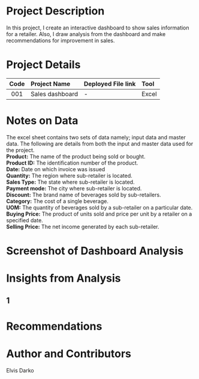 # Project Description
 In this project, I create an interactive dashboard to show sales information for a retailer. Also, I draw analysis from the dashboard and make recommendations for improvement in sales.


# Project Details
| Code  | Project Name  |   Deployed File link | Tool  |
|:-----:|:--------------|:---------------------|:------|
|001    |Sales dashboard|         -            |Excel  | 

# Notes on Data
The excel sheet contains two sets of data namely; input data and master data. The following are details from both the input and master data used for the project.<br />
**Product:** The name of the product being sold or bought.<br />
**Product ID:** The identification number of the product.<br />
**Date:** Date on which invoice was issued<br />
**Quantity:** The region where sub-retailer is located. <br />
**Sales Type:** The state where sub-retailer is located.<br />
**Payment mode:** The city where sub-retailer is located.<br /> 
**Discount:** The brand name of beverages sold by sub-retailers.<br />
**Category:** The cost of a single beverage.<br />
**UOM:** The quantity of beverages sold by a sub-retailer on a particular date.<br />
**Buying Price:** The product of units sold and price per unit by a retailer on a specified date.<br />
**Selling Price:** The net income generated by each sub-retailer.<br />

# Screenshot of Dashboard Analysis


# Insights from Analysis
1
- 

# Recommendations


# Author and Contributors
Elvis Darko
